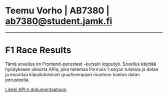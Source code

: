 # Teemu Vorho | AB7380 | ab7380@student.jamk.fi

---

# F1 Race Results

Tämä sovellus on Frontend-perusteet -kurssin lopputyö. Sovellus käyttää hyödykseen ulkoista APIa, joka tallentaa Formula 1-sarjan tuloksia ja dataa ja muuntaa kilpailutulokset graafisempaan muotoon haetun datan perusteella.

[Linkki API:n dokumentaatioon](http://ergast.com/mrd/)
